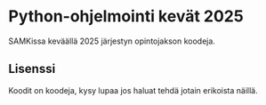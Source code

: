 # Python-ohjelmointi kevät 2025

SAMKissa keväällä 2025 järjestyn opintojakson koodeja.

## Lisenssi

Koodit on koodeja, kysy lupaa jos haluat tehdä jotain erikoista näillä.
